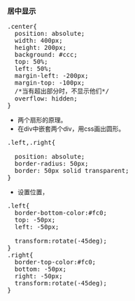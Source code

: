 ### 居中显示
<pre>
.center{
  position: absolute;
  width: 400px;
  height: 200px;
  background: #ccc;
  top: 50%;
  left: 50%;
  margin-left: -200px;
  margin-top: -100px;
  /*当有超出部分时，不显示他们*/
  overflow: hidden;
}
</pre>
- 两个扇形的原理。
- 在div中嵌套两个div，用css画出圆形。
<pre>
.left,.right{
  <!-- 脱离标准文档流，使得圆的部分可以部分显示在父容器中 -->
  position: absolute;
  border-radius: 50px;
  border: 50px solid transparent;
}
</pre>
- 设置位置，
<pre>
.left{
  border-bottom-color:#fc0;
  top: -50px;
  left: -50px;
  <!-- 变为菱形，刚好和左上角重合 -->
  transform:rotate(-45deg);
}
.right{
  border-top-color:#fc0;
  bottom: -50px;
  right: -50px;
  transform:rotate(-45deg);
}
</pre>
